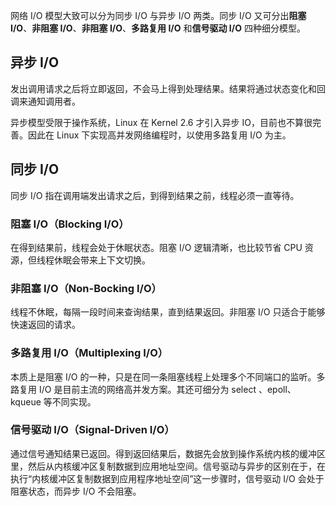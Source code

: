 
网络 I/O 模型大致可以分为同步 I/O 与异步 I/O 两类。同步 I/O 又可分出**阻塞 I/O**、**非阻塞 I/O**、**非阻塞 I/O**、**多路复用 I/O** 和**信号驱动 I/O** 四种细分模型。

## 异步 I/O

发出调用请求之后将立即返回，不会马上得到处理结果。结果将通过状态变化和回调来通知调用者。

异步模型受限于操作系统，Linux 在 Kernel 2.6 才引入异步 IO，目前也不算很完善。因此在 Linux 下实现高并发网络编程时，以使用多路复用 I/O 为主。

## 同步 I/O

同步 I/O 指在调用端发出请求之后，到得到结果之前，线程必须一直等待。

### 阻塞 I/O（Blocking I/O）

在得到结果前，线程会处于休眠状态。阻塞 I/O 逻辑清晰，也比较节省 CPU 资源，但线程休眠会带来上下文切换。

### 非阻塞 I/O（Non-Bocking I/O）

线程不休眠，每隔一段时间来查询结果，直到结果返回。非阻塞 I/O 只适合于能够快速返回的请求。

### 多路复用 I/O（Multiplexing I/O）

本质上是阻塞 I/O 的一种，只是在同一条阻塞线程上处理多个不同端口的监听。多路复用 I/O 是目前主流的网络高并发方案。其还可细分为 select 、epoll、kqueue 等不同实现。

### 信号驱动 I/O（Signal-Driven I/O）

通过信号通知结果已返回。得到返回结果后，数据先会放到操作系统内核的缓冲区里，然后从内核缓冲区复制数据到应用地址空间。信号驱动与异步的区别在于，在执行“内核缓冲区复制数据到应用程序地址空间”这一步骤时，信号驱动 I/O 会处于阻塞状态，而异步 I/O 不会阻塞。